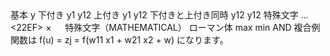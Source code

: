﻿<SJIS-MAC>
<ParaStyle:本文>
<ParaStyle:中見出し>基本
<ParaStyle:本文><cstyle:数式>y<cstyle:>
<ParaStyle:中見出し>下付き
<ParaStyle:本文><cstyle:数式>y<cstyle:><cstyle:数式下付き>1<cstyle:>
<ParaStyle:本文><cstyle:数式>y<cstyle:><cstyle:数式下付き>12<cstyle:>
<ParaStyle:中見出し>上付き
<ParaStyle:本文><cstyle:数式>y<cstyle:><cstyle:数式上付き>1<cstyle:>
<ParaStyle:本文><cstyle:数式>y<cstyle:><cstyle:数式上付き>12<cstyle:>
<ParaStyle:中見出し>下付きと上付き同時
<ParaStyle:本文><cstyle:数式>y<cstyle:><cstyle:数式下付き><cr:1><crstr:3>12<cr:><crstr:><cstyle:>
<ParaStyle:本文><cstyle:数式>y<cstyle:><cstyle:数式下付き><cr:1><crstr:(3)>12<cr:><crstr:><cstyle:>
<ParaStyle:中見出し>特殊文字
<ParaStyle:本文><cstyle:数式>...<cstyle:>
<ParaStyle:本文><cstyle:数式><22EF><cstyle:>
<ParaStyle:本文><cstyle:数式>×<cstyle:>
<ParaStyle:本文><cstyle:数式>　<cstyle:>
<ParaStyle:本文><cstyle:数式上付き><ctk:-300><F030><ctk:><cstyle:>
<ParaStyle:中見出し>特殊文字（MATHEMATICAL）
<ParaStyle:本文><cstyle:数式><F0BE><cstyle:>
<ParaStyle:本文><cstyle:数式><ctk:-150><F0A2><ctk:><cstyle:>
<ParaStyle:本文><cstyle:数式><F022><cstyle:>
<ParaStyle:本文><cstyle:数式><F060><cstyle:>
<ParaStyle:中見出し>ローマン体
<ParaStyle:本文><cstyle:数式ローマン>max<cstyle:>
<ParaStyle:本文><cstyle:数式ローマン>min<cstyle:>
<ParaStyle:本文><cstyle:数式ローマン>AND<cstyle:>
<ParaStyle:中見出し>複合例
<ParaStyle:本文>関数は <cstyle:数式>f(u)<cstyle:> <cstyle:数式>=<cstyle:> <cstyle:数式>z<cstyle:><cstyle:数式下付き><cr:1><crstr:(2)>j<cr:><crstr:><cstyle:> <cstyle:数式>=<cstyle:> <cstyle:数式>f(w<cstyle:><cstyle:数式下付き>11<cstyle:> <cstyle:数式>x<cstyle:><cstyle:数式上付き>1<cstyle:> <cstyle:数式>+<cstyle:> <cstyle:数式>w<cstyle:><cstyle:数式下付き><cr:1><crstr:(2)>21<cr:><crstr:><cstyle:> <cstyle:数式>x<cstyle:><cstyle:数式下付き>2<cstyle:> <cstyle:数式>+<cstyle:> <cstyle:数式>w)<cstyle:> になります。
